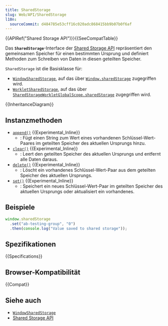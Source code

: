 ```yaml
---
title: SharedStorage
slug: Web/API/SharedStorage
l10n:
  sourceCommit: d484785e53cff16c020adc868415bb9b07b0f6af
---
```


{{APIRef("Shared Storage API")}}{{SeeCompatTable}}

Das **`SharedStorage`**-Interface der [Shared Storage API](/de/docs/Web/API/Shared_Storage_API) repräsentiert den gemeinsamen Speicher für einen bestimmten Ursprung und definiert Methoden zum Schreiben von Daten in diesen geteilten Speicher.

`SharedStorage` ist die Basisklasse für:

- [`WindowSharedStorage`](/de/docs/Web/API/WindowSharedStorage), auf das über [`Window.sharedStorage`](/de/docs/Web/API/Window/sharedStorage) zugegriffen wird.
- [`WorkletSharedStorage`](/de/docs/Web/API/WorkletSharedStorage), auf das über [`SharedStorageWorkletGlobalScope.sharedStorage`](/de/docs/Web/API/SharedStorageWorkletGlobalScope/sharedStorage) zugegriffen wird.

{{InheritanceDiagram}}

## Instanzmethoden

- [`append()`](/de/docs/Web/API/SharedStorage/append) {{Experimental_Inline}}
  - : Fügt einen String zum Wert eines vorhandenen Schlüssel-Wert-Paares im geteilten Speicher des aktuellen Ursprungs hinzu.
- [`clear()`](/de/docs/Web/API/SharedStorage/clear) {{Experimental_Inline}}
  - : Leert den geteilten Speicher des aktuellen Ursprungs und entfernt alle Daten daraus.
- [`delete()`](/de/docs/Web/API/SharedStorage/delete) {{Experimental_Inline}}
  - : Löscht ein vorhandenes Schlüssel-Wert-Paar aus dem geteilten Speicher des aktuellen Ursprungs.
- [`set()`](/de/docs/Web/API/SharedStorage/set) {{Experimental_Inline}}
  - : Speichert ein neues Schlüssel-Wert-Paar im geteilten Speicher des aktuellen Ursprungs oder aktualisiert ein vorhandenes.

## Beispiele

```js
window.sharedStorage
  .set("ab-testing-group", "0")
  .then(console.log("Value saved to shared storage"));
```

## Spezifikationen

{{Specifications}}

## Browser-Kompatibilität

{{Compat}}

## Siehe auch

- [`WindowSharedStorage`](/de/docs/Web/API/WindowSharedStorage)
- [Shared Storage API](/de/docs/Web/API/Shared_Storage_API)
